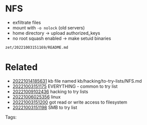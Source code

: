 # NFS
- exfiltrate files
- mount with `-o nolock` (old servers)
- home directory -> upload authorized_keys
- no root squash enabled -> make setuid binaries

` zet/20221003151169/README.md `

# Related

- [20221014185631](/zet/20221014185631/README.md) kb file named kb/hacking/to-try-lists/NFS.md
- [20221003151175](/zet/20221003151175/README.md) EVERYTHING - common to try list
- [20221009102436](/zet/20221009102436/README.md) hacking to try lists
- [20221006025356](/zet/20221006025356/README.md) linux
- [20221003151200](/zet/20221003151200/README.md) got read or write access to filesystem
- [20221003151198](/zet/20221003151198/README.md) SMB to try list

Tags:

    
